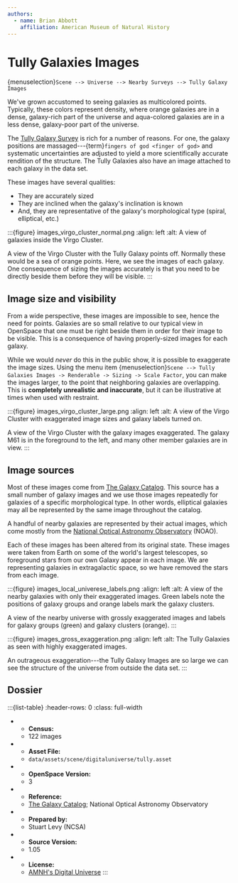 ```yaml
---
authors:
  - name: Brian Abbott
    affiliation: American Museum of Natural History
---
```



# Tully Galaxies Images

{menuselection}`Scene --> Universe --> Nearby Surveys --> Tully Galaxy Images`


We've grown accustomed to seeing galaxies as multicolored points. Typically, these colors represent density, where orange galaxies are in a dense, galaxy-rich part of the universe and aqua-colored galaxies are in a less dense, galaxy-poor part of the universe.

The [Tully Galaxy Survey](../tully-galaxies/index) is rich for a number of reasons. For one, the galaxy positions are massaged---{term}`fingers of god <finger of god>` and systematic uncertainties are adjusted to yield a more scientifically accurate rendition of the structure. The Tully Galaxies also have an image attached to each galaxy in the data set.

These images have several qualities:
- They are accurately sized
- They are inclined when the galaxy's inclination is known
- And, they are representative of the galaxy's morphological type (spiral, elliptical, etc.)



:::{figure} images_virgo_cluster_normal.png
:align: left
:alt: A view of  galaxies inside the Virgo Cluster.

A view of the Virgo Cluster with the Tully Galaxy points off. Normally these would be a sea of orange points. Here, we see the images of each galaxy. One consequence of sizing the images accurately is that you need to be directly beside them before they will be visible.
:::



## Image size and visibility

From a wide perspective, these images are impossible to see, hence the need for points. Galaxies are so small relative to our typical view in OpenSpace that one must be right beside them in order for their image to be visible. This is a consequence of having properly-sized images for each galaxy.

While we would *never* do this in the public show, it is possible to exaggerate the image sizes. Using the menu item {menuselection}`Scene --> Tully Galaxies Images -> Renderable -> Sizing -> Scale Factor`, you can make the images larger, to the point that neighboring galaxies are overlapping. This is **completely unrealistic and inaccurate**, but it can be illustrative at times when used with restraint.


:::{figure} images_virgo_cluster_large.png
:align: left
:alt: A view of the Virgo Cluster with exaggerated image sizes and galaxy labels turned on.

A view of the Virgo Cluster with the galaxy images exaggerated. The galaxy M61 is in the foreground to the left, and many other member galaxies are in view.
:::



## Image sources

Most of these images come from [The Galaxy Catalog](http://www.zsolt-frei.net/catalog.htm). This source has a small number of galaxy images and we use those images repeatedly for galaxies of a specific morphological type. In other words, elliptical galaxies may all be represented by the same image throughout the catalog.

A handful of nearby galaxies are represented by their actual images, which come mostly from the [National Optical Astronomy Observatory](https://en.wikipedia.org/wiki/National_Optical_Astronomy_Observatory) (NOAO).

Each of these images has been altered from its original state. These images were taken from Earth on some of the world's largest telescopes, so foreground stars from our own Galaxy appear in each image. We are representing galaxies in extragalactic space, so we have removed the stars from each image.



:::{figure} images_local_univerese_labels.png
:align: left
:alt: A view of the nearby galaxies with only their exaggerated images. Green labels note the positions of galaxy groups and orange labels mark the galaxy clusters.

A view of the nearby universe with grossly exaggerated images and labels for galaxy groups (green) and galaxy clusters (orange).
:::




:::{figure} images_gross_exaggeration.png
:align: left
:alt: The Tully Galaxies as seen with highly exaggerated images.

An outrageous exaggeration---the Tully Galaxy Images are so large we can see the structure of the universe from outside the data set.
:::




## Dossier
:::{list-table}
:header-rows: 0
:class: full-width

* - **Census:**
  - 122 images
* - **Asset File:**
  - `data/assets/scene/digitaluniverse/tully.asset`
* - **OpenSpace Version:**
  - 3
* - **Reference:**
  - [The Galaxy Catalog](http://www.zsolt-frei.net/catalog.htm); National Optical Astronomy Observatory
* - **Prepared by:**
  - Stuart Levy (NCSA)
* - **Source Version:**
  - 1.05
* - **License:**
  - [AMNH's Digital Universe](https://www.amnh.org/research/hayden-planetarium/digital-universe/download/digital-universe-license)
:::
